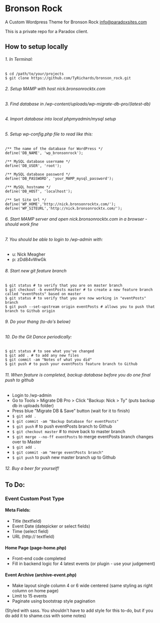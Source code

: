 Bronson Rock
==========
A Custom Wordpress Theme for Bronson Rock
info@paradoxsites.com

This is a private repo for a Paradox client.

How to setup locally
-------
###### 1. In Terminal:
```
$ cd /path/to/your/projects
$ git clone https://github.com/TyRichards/bronson_rock.git
```
###### 2. Setup MAMP with host nick.bronsonrocktx.com
###### 3. Find database in /wp-content/uploads/wp-migrate-db-pro/(latest-db)
###### 4. Import database into local phpmyadmin/mysql setup
###### 5. Setup wp-config.php file to read like this:
```
/** The name of the database for WordPress */
define('DB_NAME', 'wp_bronsonrock');

/** MySQL database username */
define('DB_USER', 'root');

/** MySQL database password */
define('DB_PASSWORD', 'your_MAMP_mysql_password');

/** MySQL hostname */
define('DB_HOST', 'localhost');

/** Set Site Url */
define('WP_HOME','http://nick.bronsonrocktx.com/');
define('WP_SITEURL','http://nick.bronsonrocktx.com/');
```
###### 6. Start MAMP server and open nick.bronsonrocktx.com in a browser - should work fine

###### 7. You should be able to login to /wp-admin with: 
* u: Nick Meagher
* p: zDd84vWwGk

###### 8. Start new git feature branch
```
$ git status # to verify that you are on master branch
$ git checkout -b eventPosts master # to create a new feature branch called "eventPosts" based on master
$ git status # to verify that you are now working in "eventPosts" branch
$ git push --set-upstream origin eventPosts # allows you to push that branch to Github origin
```

###### 9. Do your thang (to-do's below)

###### 10. Do the Git Dance periodically:
```
$ git status # to see what you've changed
$ git add . # to add any new files
$ git commit -am "Notes of what you did"
$ git push # to push your eventPosts feature branch to Github 
```

###### 11. When feature is completed, backup database before you do one final push to github
* Login to /wp-admin
* Go to Tools > Migrate DB Pro > Click "Backup: Nick > Ty" (puts backup db in uploads folder)
* Press blue "Migrate DB & Save" button (wait for it to finish)
* `$ git add .`
* `$ git commit -am "Backup Database for eventPosts"`
* `$ git push` # to push eventPosts branch to Github
* `$ git checkout master` # to move back to master branch
* `$ git merge --no-ff eventPosts` to merge eventPosts branch changes over to Master
* `$ git add .`
* `$ git commit -am "merge eventPosts branch"`
* `$ git push` to push new master branch up to Github

###### 12. Buy a beer for yourself!

To Do:
-------

### Event Custom Post Type

#### Meta Fields: 
* Title (textfield)
* Event Date (datepicker or select fields)
* Time (select field)
* URL (http:// textfield)

#### Home Page (page-home.php)
* Front-end code completed
* Fill in backend logic for 4 latest events (or plugin - use your judgement)

#### Event Archive (archive-event.php)
* Make layout single column 4 or 6 wide centered (same styling as right column on home page)
* Limit to 15 events
* Paginate using bootstrap style pagination

(Styled with sass. You shouldn't have to add style for this to-do, but if you do add it to shame.css with some notes)